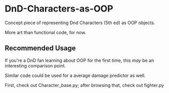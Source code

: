 # DnD-Characters-as-OOP
Concept piece of representing Dnd Characters (5th ed) as OOP objects. 

More art than functional code, for now. 

## Recommended Usage

If you're a DnD fan learning about OOP for the first time, this *may* be an interesting comparison point. 

Similar code could be used for a average damage predictor as well.

First, check out Character_base.py; after browsing that, check out fighter.py
